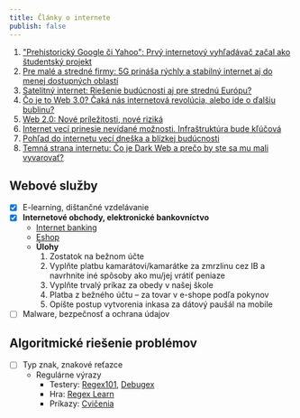 ```yaml
---
title: Články o internete
publish: false
---
```


1. ["Prehistorický Google či Yahoo": Prvý internetový vyhľadávač začal ako študentský projekt](https://zive.aktuality.sk/clanok/aIYppVg/prehistoricky-google-ci-yahoo-prvy-internetovy-vyhladavac-zacal-ako-studentsky-projekt/)
2. [Pre malé a stredné firmy: 5G prináša rýchly a stabilný internet aj do menej dostupných oblastí](https://zive.aktuality.sk/clanok/RWTvdr7/pre-male-a-stredne-firmy-5g-prinasa-rychly-a-stabilny-internet-aj-do-menej-dostupnych-oblasti/)
3. [Satelitný internet: Riešenie budúcnosti aj pre strednú Európu?](https://zive.aktuality.sk/clanok/142955/satelitny-internet-riesenie-buducnosti-aj-pre-strednu-europu/)
4. [Čo je to Web 3.0? Čaká nás internetová revolúcia, alebo ide o ďalšiu bublinu?](https://www.techbox.sk/co-je-to-web-3-0-caka-nas-internetova-revolucia-alebo-ide-o-dalsiu-bublinu)
5. [Web 2.0: Nové príležitosti, nové riziká](https://euractiv.sk/section/informacna-spolocnost/linksdossier/web-20-nove-prilezitosti-nove-rizika/)
6. [Internet vecí prinesie nevídané možnosti. Infraštruktúra bude kľúčová](https://www.trend.sk/trend-archiv/internet-veci-prinesie-nevidane-moznosti-infrastruktura-bude-klucova) 
7. [Pohľad do internetu vecí dneška a blízkej budúcnosti](https://touchit.sk/pohlad-do-internetu-veci-dneska-a-blizkej-buducnosti/69699)
8. [Temná strana internetu: Čo je Dark Web a prečo by ste sa mu mali vyvarovať?](https://www.techbyte.sk/2024/10/co-je-dark-web-preco-mali-vyvarovat/)



## Webové služby

- [x] E-learning, dištančné vzdelávanie
- [x] **Internetové obchody, elektronické bankovníctvo**
    - [Internet banking](https://app.vub.sk/inbizdemo/inbiz.html)
    - [Eshop](https://de8.webroyal.sk/)
    - **Úlohy**
        1. Zostatok na bežnom účte
        2. Vyplňte platbu kamarátovi/kamarátke za zmrzlinu cez IB a navrhnite iné spôsoby ako mu/jej vrátiť peniaze
        3. Vyplňte trvalý príkaz za obedy v našej škole
        4. Platba z bežného účtu – za tovar v e-shope podľa pokynov
        5. Opíšte postup vytvorenia inkasa za dátový paušál na mobile
- [ ] Malware, bezpečnosť a ochrana údajov

## Algoritmické riešenie problémov

- [ ] Typ znak, znakové reťazce
    - Regulárne výrazy
        - Testery: [Regex101](https://regex101.com/), [Debugex](https://www.debuggex.com/)
        - Hra: [Regex Learn](https://regexlearn.com/cs-cz)
        - Príkazy: [Cvičenia](https://www.viemeinformatiku.sk/cvicenia-regularne-vyrazy-skupiny-znakov)